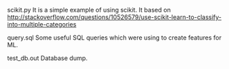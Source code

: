 scikit.py
It is a simple example of using scikit. It based on http://stackoverflow.com/questions/10526579/use-scikit-learn-to-classify-into-multiple-categories

query.sql
Some useful SQL queries which were using to create features for ML.

test_db.out
Database dump.
